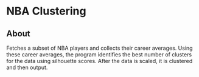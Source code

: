 # NBA Clustering
## About
Fetches a subset of NBA players and collects their career averages. Using these career averages, the program identifies the best number of clusters for the data using silhouette scores. After the data is scaled, it is clustered and then output.
